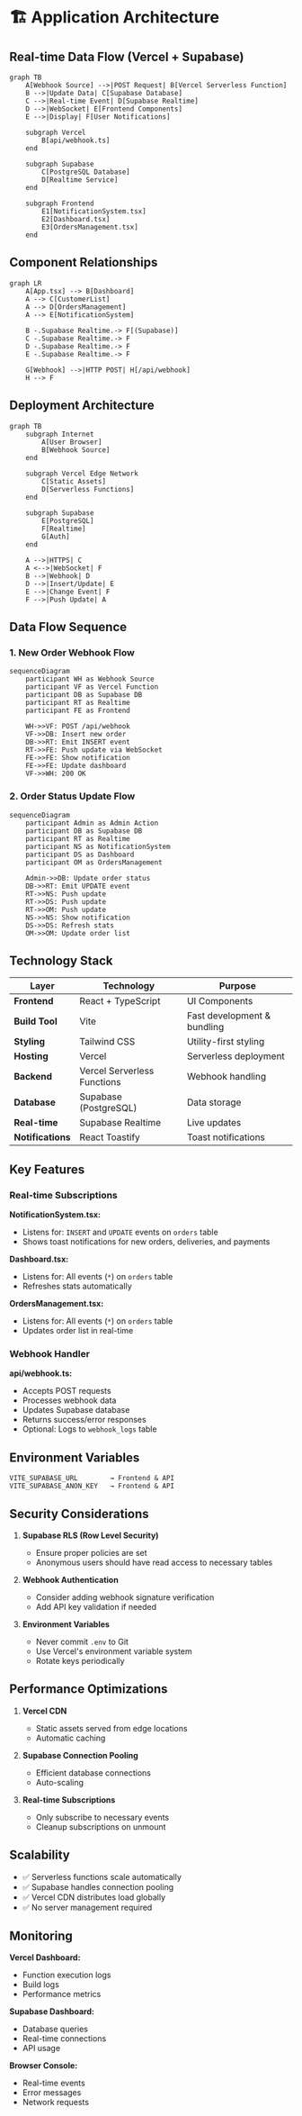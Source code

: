 # 🏗️ Application Architecture

## Real-time Data Flow (Vercel + Supabase)

```mermaid
graph TB
    A[Webhook Source] -->|POST Request| B[Vercel Serverless Function]
    B -->|Update Data| C[Supabase Database]
    C -->|Real-time Event| D[Supabase Realtime]
    D -->|WebSocket| E[Frontend Components]
    E -->|Display| F[User Notifications]
    
    subgraph Vercel
        B[api/webhook.ts]
    end
    
    subgraph Supabase
        C[PostgreSQL Database]
        D[Realtime Service]
    end
    
    subgraph Frontend
        E1[NotificationSystem.tsx]
        E2[Dashboard.tsx]
        E3[OrdersManagement.tsx]
    end
```

## Component Relationships

```mermaid
graph LR
    A[App.tsx] --> B[Dashboard]
    A --> C[CustomerList]
    A --> D[OrdersManagement]
    A --> E[NotificationSystem]
    
    B -.Supabase Realtime.-> F[(Supabase)]
    C -.Supabase Realtime.-> F
    D -.Supabase Realtime.-> F
    E -.Supabase Realtime.-> F
    
    G[Webhook] -->|HTTP POST| H[/api/webhook]
    H --> F
```

## Deployment Architecture

```mermaid
graph TB
    subgraph Internet
        A[User Browser]
        B[Webhook Source]
    end
    
    subgraph Vercel Edge Network
        C[Static Assets]
        D[Serverless Functions]
    end
    
    subgraph Supabase
        E[PostgreSQL]
        F[Realtime]
        G[Auth]
    end
    
    A -->|HTTPS| C
    A <-->|WebSocket| F
    B -->|Webhook| D
    D -->|Insert/Update| E
    E -->|Change Event| F
    F -->|Push Update| A
```

## Data Flow Sequence

### 1. New Order Webhook Flow

```mermaid
sequenceDiagram
    participant WH as Webhook Source
    participant VF as Vercel Function
    participant DB as Supabase DB
    participant RT as Realtime
    participant FE as Frontend
    
    WH->>VF: POST /api/webhook
    VF->>DB: Insert new order
    DB->>RT: Emit INSERT event
    RT->>FE: Push update via WebSocket
    FE->>FE: Show notification
    FE->>FE: Update dashboard
    VF->>WH: 200 OK
```

### 2. Order Status Update Flow

```mermaid
sequenceDiagram
    participant Admin as Admin Action
    participant DB as Supabase DB
    participant RT as Realtime
    participant NS as NotificationSystem
    participant DS as Dashboard
    participant OM as OrdersManagement
    
    Admin->>DB: Update order status
    DB->>RT: Emit UPDATE event
    RT->>NS: Push update
    RT->>DS: Push update
    RT->>OM: Push update
    NS->>NS: Show notification
    DS->>DS: Refresh stats
    OM->>OM: Update order list
```

## Technology Stack

| Layer | Technology | Purpose |
|-------|-----------|---------|
| **Frontend** | React + TypeScript | UI Components |
| **Build Tool** | Vite | Fast development & bundling |
| **Styling** | Tailwind CSS | Utility-first styling |
| **Hosting** | Vercel | Serverless deployment |
| **Backend** | Vercel Serverless Functions | Webhook handling |
| **Database** | Supabase (PostgreSQL) | Data storage |
| **Real-time** | Supabase Realtime | Live updates |
| **Notifications** | React Toastify | Toast notifications |

## Key Features

### Real-time Subscriptions

**NotificationSystem.tsx:**
- Listens for: `INSERT` and `UPDATE` events on `orders` table
- Shows toast notifications for new orders, deliveries, and payments

**Dashboard.tsx:**
- Listens for: All events (`*`) on `orders` table
- Refreshes stats automatically

**OrdersManagement.tsx:**
- Listens for: All events (`*`) on `orders` table
- Updates order list in real-time

### Webhook Handler

**api/webhook.ts:**
- Accepts POST requests
- Processes webhook data
- Updates Supabase database
- Returns success/error responses
- Optional: Logs to `webhook_logs` table

## Environment Variables

```
VITE_SUPABASE_URL        → Frontend & API
VITE_SUPABASE_ANON_KEY   → Frontend & API
```

## Security Considerations

1. **Supabase RLS (Row Level Security)**
   - Ensure proper policies are set
   - Anonymous users should have read access to necessary tables

2. **Webhook Authentication**
   - Consider adding webhook signature verification
   - Add API key validation if needed

3. **Environment Variables**
   - Never commit `.env` to Git
   - Use Vercel's environment variable system
   - Rotate keys periodically

## Performance Optimizations

1. **Vercel CDN**
   - Static assets served from edge locations
   - Automatic caching

2. **Supabase Connection Pooling**
   - Efficient database connections
   - Auto-scaling

3. **Real-time Subscriptions**
   - Only subscribe to necessary events
   - Cleanup subscriptions on unmount

## Scalability

- ✅ Serverless functions scale automatically
- ✅ Supabase handles connection pooling
- ✅ Vercel CDN distributes load globally
- ✅ No server management required

## Monitoring

**Vercel Dashboard:**
- Function execution logs
- Build logs
- Performance metrics

**Supabase Dashboard:**
- Database queries
- Real-time connections
- API usage

**Browser Console:**
- Real-time events
- Error messages
- Network requests
